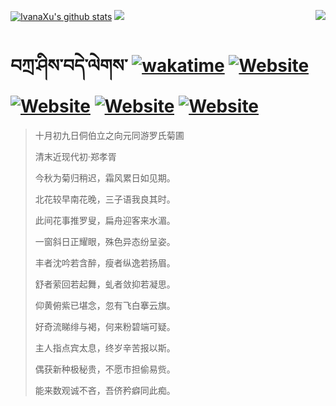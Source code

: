 [![IvanaXu's github stats](https://github-readme-stats.vercel.app/api?username=IvanaXu&theme=codeSTACKr)](https://github.com/anuraghazra/github-readme-stats)
<img align="right" src="https://github-readme-stats.vercel.app/api/top-langs/?username=IvanaXu&langs_count=8&theme=codeSTACKr" />
<img src="https://github-readme-stats.vercel.app/api/wakatime?username=IvanaXu&layout=compact&langs_count=8&theme=codeSTACKr&custom_title=Programming&nbsp;Times&nbsp;(Since&nbsp;Jul.29.2021)&range=all_time" />
# བཀྲ་ཤིས་བདེ་ལེགས་	[![wakatime](https://wakatime.com/badge/user/5043ee4a-e361-4607-9d47-d557f2005d05.svg)](https://wakatime.com/@5043ee4a-e361-4607-9d47-d557f2005d05)	[![Website](https://img.shields.io/website?label=tianchi&up_color=orange&up_message=IvanaXu&url=https%3A%2F%2Fshields.io)](https://tianchi.aliyun.com/home/science/scienceDetail?userId=1095279182618)	[![Website](https://img.shields.io/website?label=yuque&up_color=green&up_message=IvanaXu&url=https%3A%2F%2Fshields.io)](https://www.yuque.com/ivanaxu)	[![Website](https://img.shields.io/website?label=leetcode&up_color=yellow&up_message=IvanaXu&url=https%3A%2F%2Fshields.io)](https://leetcode.cn/u/ivanaxu)	[![Website](https://img.shields.io/website?label=aistudio&up_color=violet&up_message=IvanaXu&url=https%3A%2F%2Fshields.io)](https://aistudio.baidu.com/aistudio/personalcenter/thirdview/979775)
> 十月初九日侗伯立之向元同游罗氏菊圃
>
> 清末近现代初·郑孝胥
>
> 今秋为菊归稍迟，霜风累日如见期。
> 
> 北花较早南花晚，三子语我良其时。
> 
> 此间花事推罗叟，扁舟迎客来水湄。
> 
> 一窗斜日正耀眼，殊色异态纷呈姿。
> 
> 丰者沈吟若含醉，瘦者纵逸若扬眉。
> 
> 舒者萦回若起舞，虬者敛抑若凝思。
> 
> 仰黄俯紫已堪念，忽有飞白搴云旗。
> 
> 好奇流睇绯与褐，何来粉碧端可疑。
> 
> 主人指点宾太息，终岁辛苦报以斯。
> 
> 偶获新种极秘贵，不愿市担偷易赀。
> 
> 能来数观诚不吝，吾侪矜癖同此痴。
